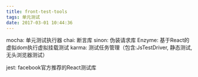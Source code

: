 ```yaml
---
title: front-test-tools
tags: 单元测试
date: 2017-03-01 10:44:36
---
```


mocha: 单元测试执行器
chai: 断言库
sinon: 伪装请求库
Enzyme: 基于React的虚拟dom执行虚拟挂载测试
karma: 测试任务管理（包含:JsTestDriver, 静态测试, 无头浏览器测试）

jest: facebook官方推荐的React测试库
